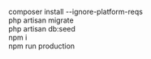 composer install --ignore-platform-reqs<br>
php artisan migrate<br>
php artisan db:seed<br>
npm i<br>
npm run production<br>
